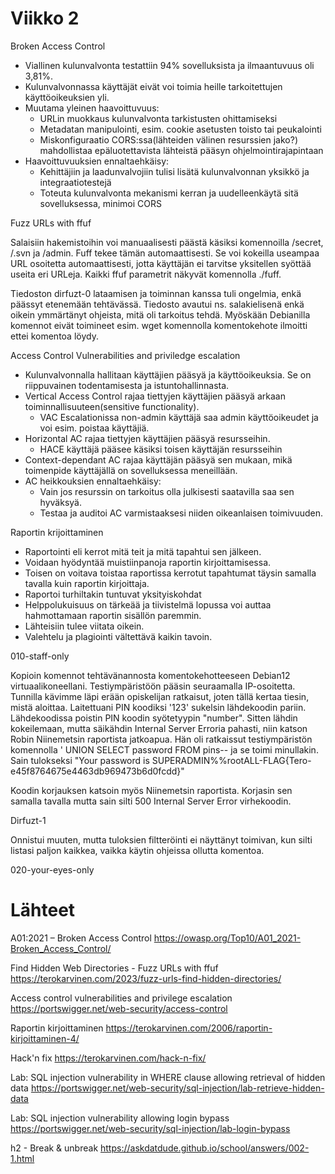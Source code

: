 # Viikko 2
Broken Access Control
- Viallinen kulunvalvonta testattiin 94% sovelluksista ja ilmaantuvuus oli 3,81%.
- Kulunvalvonnassa käyttäjät eivät voi toimia heille tarkoitettujen käyttöoikeuksien yli.
- Muutama yleinen haavoittuvuus:
  - URLin muokkaus kulunvalvonta tarkistusten ohittamiseksi
  - Metadatan manipulointi, esim. cookie asetusten toisto tai peukalointi
  - Miskonfiguraatio CORS:ssa(lähteiden välinen resurssien jako?) mahdollistaa epäluotettavista lähteistä pääsyn ohjelmointirajapintaan
- Haavoittuvuuksien ennaltaehkäisy:
  - Kehittäjiin ja laadunvalvojiin tulisi lisätä kulunvalvonnan yksikkö ja integraatiotestejä
  - Toteuta kulunvalvonta mekanismi kerran ja uudelleenkäytä sitä sovelluksessa, minimoi CORS

Fuzz URLs with ffuf

Salaisiin hakemistoihin voi manuaalisesti päästä käsiksi komennoilla /secret, /.svn ja /admin. Fuff tekee tämän automaattisesti. Se voi kokeilla useampaa URL osoitetta automaattisesti, jotta käyttäjän ei tarvitse yksitellen syöttää useita eri URLeja. Kaikki ffuf parametrit näkyvät komennolla ./fuff. 

Tiedoston dirfuzt-0 lataamisen ja toiminnan kanssa tuli ongelmia, enkä päässyt etenemään tehtävässä. Tiedosto avautui ns. salakielisenä enkä oikein ymmärtänyt ohjeista, mitä oli tarkoitus tehdä. Myöskään Debianilla komennot eivät toimineet esim. wget komennolla komentokehote ilmoitti ettei komentoa löydy.

Access Control Vulnerabilities and priviledge escalation
- Kulunvalvonnalla hallitaan käyttäjien pääsyä ja käyttöoikeuksia. Se on riippuvainen todentamisesta ja istuntohallinnasta.
- Vertical Access Control rajaa tiettyjen käyttäjien pääsyä arkaan toiminnallisuuteen(sensitive functionality).
  - VAC Escalationissa non-admin käyttäjä saa admin käyttöoikeudet ja voi esim. poistaa käyttäjiä.
- Horizontal AC rajaa tiettyjen käyttäjien pääsyä resursseihin.
  - HACE käyttäjä pääsee käsiksi toisen käyttäjän resursseihin
- Context-dependant AC rajaa käyttäjän pääsyä sen mukaan, mikä toimenpide käyttäjällä on sovelluksessa meneillään.
- AC heikkouksien ennaltaehkäisy:
  - Vain jos resurssin on tarkoitus olla julkisesti saatavilla saa sen hyväksyä.
  - Testaa ja auditoi AC varmistaaksesi niiden oikeanlaisen toimivuuden.

Raportin krijoittaminen
- Raportointi eli kerrot mitä teit ja mitä tapahtui sen jälkeen.
- Voidaan hyödyntää muistiinpanoja raportin kirjoittamisessa.
- Toisen on voitava toistaa raportissa kerrotut tapahtumat täysin samalla tavalla kuin raportin kirjoittaja.
- Raportoi turhiltakin tuntuvat yksityiskohdat
- Helppolukuisuus on tärkeää ja tiivistelmä lopussa voi auttaa hahmottamaan raportin sisällön paremmin.
- Lähteisiin tulee viitata oikein.
- Valehtelu ja plagiointi vältettävä kaikin tavoin.

010-staff-only

Kopioin komennot tehtävänannosta komentokehotteeseen Debian12 virtuaalikoneellani. Testiympäristöön pääsin seuraamalla IP-osoitetta. Tunnilla kävimme läpi erään opiskelijan ratkaisut, joten tällä kertaa tiesin, mistä aloittaa. Laitettuani PIN koodiksi '123' sukelsin lähdekoodin pariin. Lähdekoodissa poistin PIN koodin syötetyypin "number". Sitten lähdin kokeilemaan, mutta säikähdin Internal Server Erroria pahasti, niin katson Robin Niinemetsin raportista jatkoapua. Hän oli ratkaissut testiympäristön komennolla ' UNION SELECT password FROM pins-- ja se toimi minullakin. Sain tulokseksi "Your password is SUPERADMIN%%rootALL-FLAG{Tero-e45f8764675e4463db969473b6d0fcdd}"

Koodin korjauksen katsoin myös Niinemetsin raportista. Korjasin sen samalla tavalla mutta sain silti 500 Internal Server Error virhekoodin.

Dirfuzt-1

Onnistui muuten, mutta tuloksien filtteröinti ei näyttänyt toimivan, kun silti listasi paljon kaikkea, vaikka käytin ohjeissa ollutta komentoa.

020-your-eyes-only




# Lähteet
A01:2021 – Broken Access Control https://owasp.org/Top10/A01_2021-Broken_Access_Control/

Find Hidden Web Directories - Fuzz URLs with ffuf https://terokarvinen.com/2023/fuzz-urls-find-hidden-directories/

Access control vulnerabilities and privilege escalation https://portswigger.net/web-security/access-control

Raportin kirjoittaminen https://terokarvinen.com/2006/raportin-kirjoittaminen-4/

Hack'n fix https://terokarvinen.com/hack-n-fix/

Lab: SQL injection vulnerability in WHERE clause allowing retrieval of hidden data https://portswigger.net/web-security/sql-injection/lab-retrieve-hidden-data

Lab: SQL injection vulnerability allowing login bypass https://portswigger.net/web-security/sql-injection/lab-login-bypass

h2 - Break & unbreak https://askdatdude.github.io/school/answers/002-1.html
